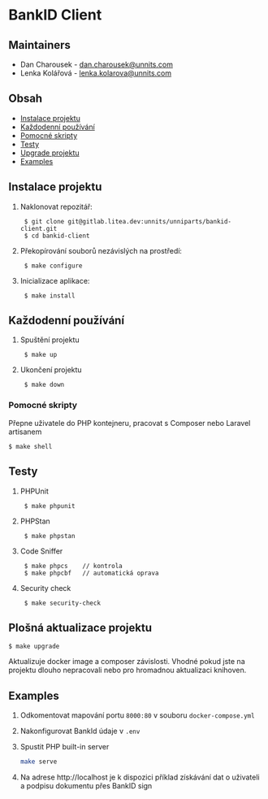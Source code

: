# BankID Client

## Maintainers
- Dan Charousek - dan.charousek@unnits.com
- Lenka Kolářová - lenka.kolarova@unnits.com

## Obsah
- [Instalace projektu](#instalace-projektu)
- [Každodenní používání](#každodenní-používání)
- [Pomocné skripty](#pomocné-skripty)
- [Testy](#testy)
- [Upgrade projektu](#plošná-aktualizace-projektu)
- [Examples](#examples)

## Instalace projektu

1. Naklonovat repozitář:

        $ git clone git@gitlab.litea.dev:unnits/unniparts/bankid-client.git
        $ cd bankid-client

2. Překopírování souborů nezávislých na prostředí:

        $ make configure

3. Inicializace aplikace:

        $ make install

## Každodenní používání

1. Spuštění projektu

        $ make up

2. Ukončení projektu

        $ make down

### Pomocné skripty

Přepne uživatele do PHP kontejneru, pracovat s Composer nebo Laravel artisanem

    $ make shell

## Testy

1. PHPUnit

        $ make phpunit

2. PHPStan

        $ make phpstan

3. Code Sniffer

        $ make phpcs    // kontrola
        $ make phpcbf   // automatická oprava

4. Security check

        $ make security-check 

## Plošná aktualizace projektu

    $ make upgrade

Aktualizuje docker image a composer závislosti.
Vhodné pokud jste na projektu dlouho nepracovali nebo pro hromadnou aktualizaci knihoven.

## Examples

1. Odkomentovat mapování portu `8000:80` v souboru `docker-compose.yml`

2. Nakonfigurovat BankId údaje v `.env`

2. Spustit PHP built-in server

   ```bash
   make serve
   ```
   
3. Na adrese http://localhost je k dispozici příklad získávání dat o uživateli a podpisu dokumentu přes BankID sign
